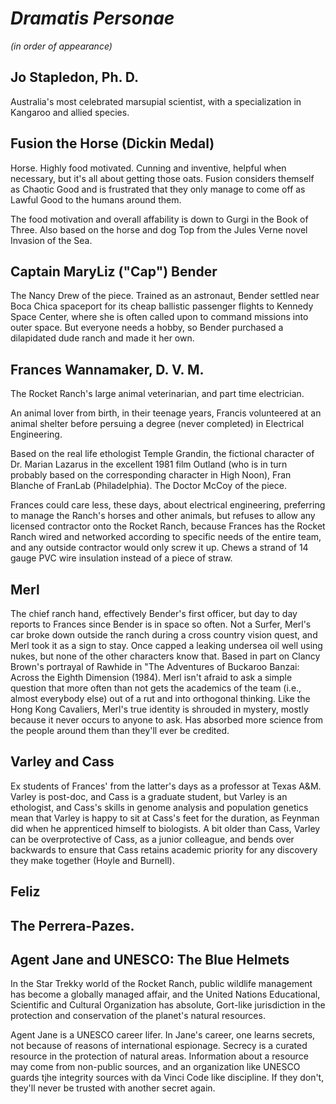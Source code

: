 # _Dramatis Personae_ 

_(in order of appearance)_

## Jo Stapledon, Ph. D. 

Australia's most celebrated marsupial scientist, with a specialization in Kangaroo and allied species.

## Fusion the Horse (Dickin Medal)

Horse. Highly food motivated. Cunning and inventive, helpful when necessary, but it's all about getting those oats. Fusion considers themself as Chaotic Good and is frustrated that they only manage to come off as Lawful Good to the humans around them.

The food motivation and overall affability is down to Gurgi in the Book of Three. Also based on the horse and dog Top from the Jules Verne novel Invasion of the Sea. 

## Captain MaryLiz ("Cap") Bender

The Nancy Drew of the piece. Trained as an astronaut, Bender settled near Boca Chica spaceport for its cheap ballistic passenger flights to Kennedy Space Center, where she is often called upon to command missions into outer space. But everyone needs a hobby, so Bender purchased a dilapidated dude ranch and made it her own.

## Frances Wannamaker, D. V. M. 

The Rocket Ranch's large animal veterinarian, and part time electrician.

An animal lover from birth, in their teenage years, Francis volunteered at an animal shelter before persuing a degree (never completed) in Electrical Engineering. 

Based on the real life ethologist Temple Grandin, the fictional character of Dr. Marian Lazarus in the excellent 1981 film Outland (who is in turn probably based on the corresponding character in High Noon), Fran Blanche of FranLab (Philadelphia). The Doctor McCoy of the piece.

Frances could care less, these days, about electrical engineering, preferring to manage the Ranch's horses and other animals, but refuses to allow any licensed contractor onto the Rocket Ranch, because Frances has the Rocket Ranch wired and networked according to specific needs of the entire team, and any outside contractor would only screw it up. Chews a strand of 14 gauge PVC wire insulation instead of a piece of straw.

## Merl

The chief ranch hand, effectively Bender's first officer, but day to day reports to Frances since Bender is in space so often. Not a Surfer, Merl's car broke down outside the ranch during a cross country vision quest, and Merl took it as a sign to stay. Once capped a leaking undersea oil well using nukes, but none of the other characters know that. Based in part on Clancy Brown's portrayal of  Rawhide in "The Adventures of Buckaroo Banzai: Across the Eighth Dimension (1984). Merl isn't afraid to ask a simple question that more often than not gets the academics of the team (i.e., almost everybody else) out of a rut and into orthogonal thinking. Like the Hong Kong Cavaliers, Merl's true identity is shrouded in mystery, mostly because it never occurs to anyone to ask. Has absorbed more science from the people around them than they'll ever be credited.

## Varley and Cass

Ex students of Frances' from the latter's days as a professor at Texas A&M. Varley is post-doc, and Cass is a graduate student, but Varley is an ethologist, and Cass's skills in genome analysis and population genetics mean that Varley is happy to sit at Cass's feet for the duration, as Feynman did when he apprenticed himself to biologists. A bit older than Cass, Varley can be overprotective of Cass, as a junior colleague, and bends over backwards to ensure that Cass retains academic priority for any discovery they make together (Hoyle and Burnell).

## Feliz

## The Perrera-Pazes.

## Agent Jane and UNESCO: The Blue Helmets

In the Star Trekky world of the Rocket Ranch, public wildlife management has become a globally managed affair, and the United Nations Educational, Scientific and Cultural Organization has absolute, Gort-like jurisdiction in the protection and conservation of the planet's natural resources.

Agent Jane is a UNESCO career lifer. In Jane's career, one learns secrets, not because of reasons of international espionage. Secrecy is a curated resource in the protection of natural areas. Information about a resource may come from non-public sources, and an organization like UNESCO guards tjhe integrity sources with da Vinci Code like discipline. If they don't, they'll never be trusted with another secret again.
